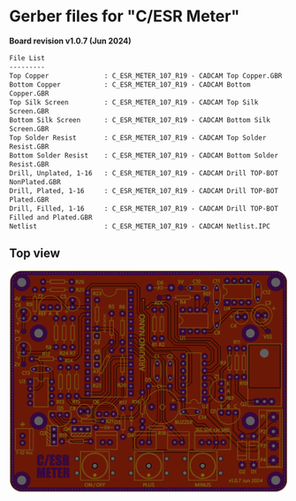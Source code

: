 # Gerber files for "C/ESR Meter"

**Board revision v1.0.7 (Jun 2024)**

```
File List
---------
Top Copper              : C_ESR_METER_107_R19 - CADCAM Top Copper.GBR
Bottom Copper           : C_ESR_METER_107_R19 - CADCAM Bottom Copper.GBR
Top Silk Screen         : C_ESR_METER_107_R19 - CADCAM Top Silk Screen.GBR
Bottom Silk Screen      : C_ESR_METER_107_R19 - CADCAM Bottom Silk Screen.GBR
Top Solder Resist       : C_ESR_METER_107_R19 - CADCAM Top Solder Resist.GBR
Bottom Solder Resist    : C_ESR_METER_107_R19 - CADCAM Bottom Solder Resist.GBR
Drill, Unplated, 1-16   : C_ESR_METER_107_R19 - CADCAM Drill TOP-BOT NonPlated.GBR
Drill, Plated, 1-16     : C_ESR_METER_107_R19 - CADCAM Drill TOP-BOT Plated.GBR
Drill, Filled, 1-16     : C_ESR_METER_107_R19 - CADCAM Drill TOP-BOT Filled and Plated.GBR
Netlist                 : C_ESR_METER_107_R19 - CADCAM Netlist.IPC
```

## Top view

<img src="C_ESR_METER_107_R19.png" alt="C_ESR_METER_107_R19" width="800"/>